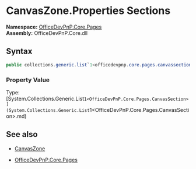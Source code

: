 # CanvasZone.Properties Sections
**Namespace:** [OfficeDevPnP.Core.Pages](OfficeDevPnP.Core.Pages.md)  
**Assembly:** OfficeDevPnP.Core.dll  
## Syntax
```C#
public collections.generic.list`1<officedevpnp.core.pages.canvassection> Sections { get; }
```

### Property Value
Type: [System.Collections.Generic.List`1<OfficeDevPnP.Core.Pages.CanvasSection>](System.Collections.Generic.List`1<OfficeDevPnP.Core.Pages.CanvasSection>.md) 

## See also
- [CanvasZone](CanvasZone.md) 

- [OfficeDevPnP.Core.Pages](OfficeDevPnP.Core.Pages.md)

